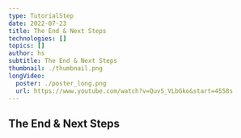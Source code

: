 ```yaml
---
type: TutorialStep
date: 2022-07-23
title: The End & Next Steps
technologies: []
topics: []
author: hs
subtitle: The End & Next Steps
thumbnail: ./thumbnail.png
longVideo:
  poster: ./poster_long.png
  url: https://www.youtube.com/watch?v=QuvS_VLbGko&start=4558s
---
```


## The End & Next Steps
